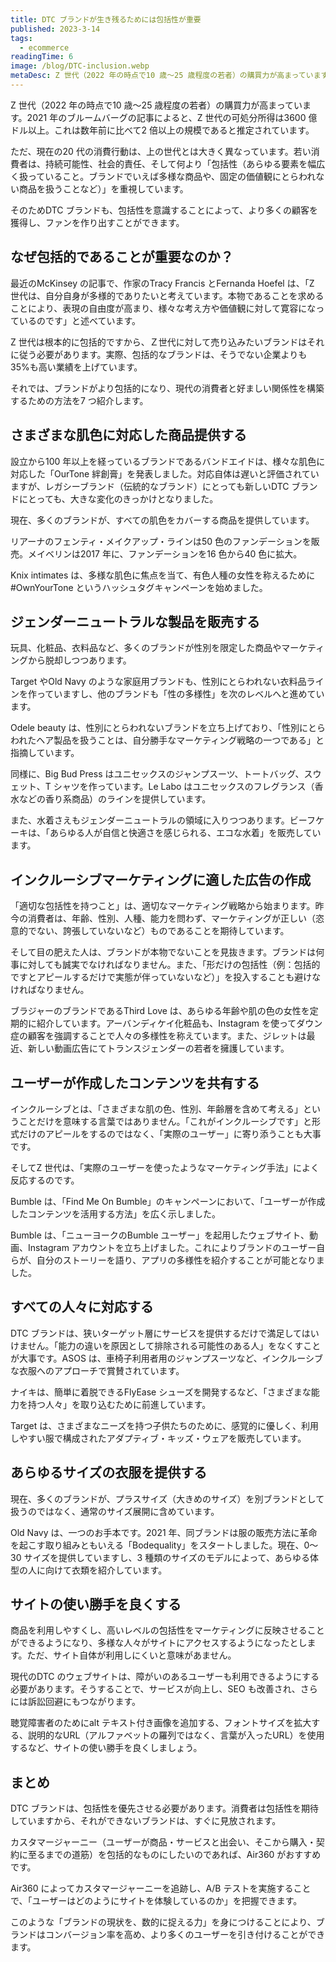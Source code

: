 ```yaml
---
title: DTC ブランドが生き残るためには包括性が重要
published: 2023-3-14
tags: 
  - ecommerce
readingTime: 6
image: /blog/DTC-inclusion.webp
metaDesc: Z 世代（2022 年の時点で10 歳～25 歳程度の若者）の購買力が高まっています。2021 年のブルームバーグの記事によると、Z 世代の可処分所得は3600 億ドル以上。これは数年前に比べて2 倍以上の規模であると推定されています。
---
```


Z 世代（2022 年の時点で10 歳～25 歳程度の若者）の購買力が高まっています。2021 年のブルームバーグの記事によると、Z 世代の可処分所得は3600 億ドル以上。これは数年前に比べて2 倍以上の規模であると推定されています。

ただ、現在の20 代の消費行動は、上の世代とは大きく異なっています。若い消費者は、持続可能性、社会的責任、そして何より「包括性（あらゆる要素を幅広く扱っていること。ブランドでいえば多様な商品や、固定の価値観にとらわれない商品を扱うことなど）」を重視しています。

そのためDTC ブランドも、包括性を意識することによって、より多くの顧客を獲得し、ファンを作り出すことができます。

## なぜ包括的であることが重要なのか？
最近のMcKinsey の記事で、作家のTracy Francis とFernanda Hoefel は、「Z 世代は、自分自身が多様的でありたいと考えています。本物であることを求めることにより、表現の自由度が高まり、様々な考え方や価値観に対して寛容になっているのです」と述べています。

Z 世代は根本的に包括的ですから、Ｚ世代に対して売り込みたいブランドはそれに従う必要があります。実際、包括的なブランドは、そうでない企業よりも35%も高い業績を上げています。

それでは、ブランドがより包括的になり、現代の消費者と好ましい関係性を構築するための方法を7 つ紹介します。

## さまざまな肌色に対応した商品提供する
設立から100 年以上を経っているブランドであるバンドエイドは、様々な肌色に対応した「OurTone 絆創膏」を発表しました。対応自体は遅いと評価されていますが、レガシーブランド（伝統的なブランド）にとっても新しいDTC ブランドにとっても、大きな変化のきっかけとなりました。

現在、多くのブランドが、すべての肌色をカバーする商品を提供しています。

リアーナのフェンティ・メイクアップ・ラインは50 色のファンデーションを販売。メイベリンは2017 年に、ファンデーションを16 色から40 色に拡大。

Knix intimates は、多様な肌色に焦点を当て、有色人種の女性を称えるために#OwnYourTone というハッシュタグキャンペーンを始めました。

## ジェンダーニュートラルな製品を販売する
玩具、化粧品、衣料品など、多くのブランドが性別を限定した商品やマーケティングから脱却しつつあります。

Target やOld Navy のような家庭用ブランドも、性別にとらわれない衣料品ラインを作っていますし、他のブランドも「性の多様性」を次のレベルへと進めています。

Odele beauty は、性別にとらわれないブランドを立ち上げており、「性別にとらわれたヘア製品を扱うことは、自分勝手なマーケティング戦略の一つである」と指摘しています。

同様に、Big Bud Press はユニセックスのジャンプスーツ、トートバッグ、スウェット、T シャツを作っています。Le Labo はユニセックスのフレグランス（香水などの香り系商品）のラインを提供しています。

また、水着さえもジェンダーニュートラルの領域に入りつつあります。ビーフケーキは、「あらゆる人が自信と快適さを感じられる、エコな水着」を販売しています。

## インクルーシブマーケティングに適した広告の作成
「適切な包括性を持つこと」は、適切なマーケティング戦略から始まります。昨今の消費者は、年齢、性別、人種、能力を問わず、マーケティングが正しい（恣意的でない、誇張していないなど）ものであることを期待しています。

そして目の肥えた人は、ブランドが本物でないことを見抜きます。ブランドは何事に対しても誠実でなければなりません。また、「形だけの包括性（例：包括的ですとアピールするだけで実態が伴っていないなど）」を投入することも避けなければなりません。

ブラジャーのブランドであるThird Love は、あらゆる年齢や肌の色の女性を定期的に紹介しています。アーバンディケイ化粧品も、Instagram を使ってダウン症の顧客を強調することで人々の多様性を称えています。また、ジレットは最近、新しい動画広告にてトランスジェンダーの若者を擁護しています。

## ユーザーが作成したコンテンツを共有する
インクルーシブとは、「さまざまな肌の色、性別、年齢層を含めて考える」ということだけを意味する言葉ではありません。「これがインクルーシブです」と形式だけのアピールをするのではなく、「実際のユーザー」に寄り添うことも大事です。

そしてZ 世代は、「実際のユーザーを使ったようなマーケティング手法」によく反応するのです。

Bumble は、「Find Me On Bumble」のキャンペーンにおいて、「ユーザーが作成したコンテンツを活用する方法」を広く示しました。

Bumble は、「ニューヨークのBumble ユーザー」を起用したウェブサイト、動画、Instagram アカウントを立ち上げました。これによりブランドのユーザー自らが、自分のストーリーを語り、アプリの多様性を紹介することが可能となりました。

## すべての人々に対応する
DTC ブランドは、狭いターゲット層にサービスを提供するだけで満足してはいけません。「能力の違いを原因として排除される可能性のある人」をなくすことが大事です。ASOS は、車椅子利用者用のジャンプスーツなど、インクルーシブな衣服へのアプローチで賞賛されています。

ナイキは、簡単に着脱できるFlyEase シューズを開発するなど、「さまざまな能力を持つ人々」を取り込むために前進しています。

Target は、さまざまなニーズを持つ子供たちのために、感覚的に優しく、利用しやすい服で構成されたアダプティブ・キッズ・ウェアを販売しています。

## あらゆるサイズの衣服を提供する
現在、多くのブランドが、プラスサイズ（大きめのサイズ）を別ブランドとして扱うのではなく、通常のサイズ展開に含めています。

Old Navy は、一つのお手本です。2021 年、同ブランドは服の販売方法に革命を起こす取り組みともいえる「Bodequality」をスタートしました。現在、0～30 サイズを提供していますし、3 種類のサイズのモデルによって、あらゆる体型の人に向けて衣類を紹介しています。

## サイトの使い勝手を良くする
商品を利用しやすくし、高いレベルの包括性をマーケティングに反映させることができるようになり、多様な人々がサイトにアクセスするようになったとします。ただ、サイト自体が利用しにくいと意味があません。

現代のDTC のウェブサイトは、障がいのあるユーザーも利用できるようにする必要があります。そうすることで、サービスが向上し、SEO も改善され、さらには訴訟回避にもつながります。

聴覚障害者のためにalt テキスト付き画像を追加する、フォントサイズを拡大する、説明的なURL（アルファベットの羅列ではなく、言葉が入ったURL）を使用するなど、サイトの使い勝手を良くしましょう。

## まとめ
DTC ブランドは、包括性を優先させる必要があります。消費者は包括性を期待していますから、それができないブランドは、すぐに見放されます。

カスタマージャーニー（ユーザーが商品・サービスと出会い、そこから購入・契約に至るまでの道筋）を包括的なものにしたいのであれば、Air360 がおすすめです。

Air360 によってカスタマージャーニーを追跡し、A/B テストを実施することで、「ユーザーはどのようにサイトを体験しているのか」を把握できます。

このような「ブランドの現状を、数的に捉える力」を身につけることにより、ブランドはコンバージョン率を高め、より多くのユーザーを引き付けることができます。